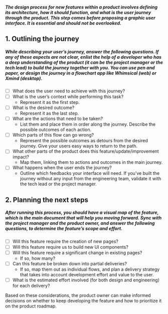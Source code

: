 ##### The design process for new features within a product involves defining its architecture, how it should function, and what is the user journey through the product. This step comes before proposing a graphic user interface. It is essential and should not be overlooked. 

## 1. Outlining the journey
##### While describing your user’s journey, answer the following questions. If any of these aspects are not clear, enlist the help of a developer who has a deep understanding of the product (it can be the project manager or the tech lead) to build the journey together with you. You can use pen and paper, or design the journey in a flowchart app like Whimsical (web) or Xmind (desktop).
* [ ] What does the user need to achieve with this journey? 
* [ ] What is the user’s context while performing this task? 
    * Represent it as the first step.
* [ ] What is the desired outcome? 
    * Represent it as the last step.
* [ ] What are the actions that need to be taken? 
    * List them and place them in order along the journey. Describe the possible outcomes of each action. 
* [ ] Which parts of this flow can go wrong? 
    * Represent the possible outcomes as detours from the desired journey. Give your users easy ways to return to the path.
* [ ] What other parts of the product does this feature/update/improvement impact? 
    * Map them, linking them to actions and outcomes in the main journey.
* [ ] What happens when the user ends the journey?
    * Outline which feedbacks your interface will need. If you’ve built the journey without any input from the engineering team, validate it with the tech lead or the project manager.

## 2. Planning the next steps
##### After running this process, you should have a visual map of the feature, which is the main document that will help you moving forward. Sync with the project manager and the product owner, and answer the following questions, to determine the feature’s scope and effort.
* [ ] Will this feature require the creation of new pages?
* [ ] Will this feature require us to build new UI components?
* [ ] Will this feature require a significant change in existing pages?
    * If so, how many?
* [ ] Can this feature be broken down into partial deliveries? 
    * If so, map them out as individual flows, and plan a delivery strategy that takes into account development effort and value to the user.
* [ ] What is the estimated effort involved (for both design and engineering) for each delivery?

Based on these considerations, the product owner can make informed decisions on whether to keep developing the feature and how to prioritize it on the product roadmap.
